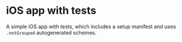 # iOS app with tests

A simple iOS app with tests, which includes a setup manifest and uses `.notGrouped` autogenerated schemes.